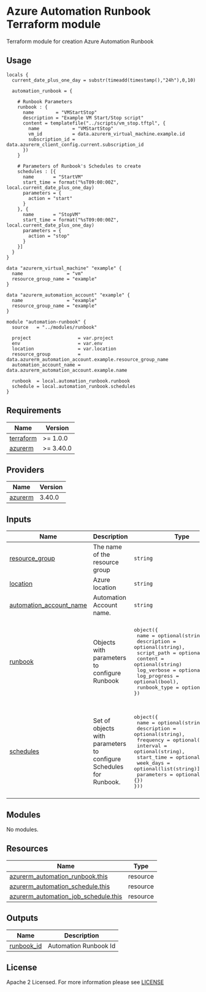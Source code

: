 # Azure Automation Runbook Terraform module
Terraform module for creation Azure Automation Runbook

## Usage

```hcl
locals {
  current_date_plus_one_day = substr(timeadd(timestamp(),"24h"),0,10)
  
  automation_runbook = {
    
    # Runbook Parameters
    runbook : {
      name        = "VMStartStop"
      description = "Example VM Start/Stop script"
      content = templatefile("../scripts/vm_stop.tftpl", {
        name            = "VMStartStop"
        vm_id           = data.azurerm_virtual_machine.example.id
        subscription_id = data.azurerm_client_config.current.subscription_id
      })
    }
    
    # Parameters of Runbook's Schedules to create
    schedules : [{
      name       = "StartVM"
      start_time = format("%sT09:00:00Z", local.current_date_plus_one_day)
      parameters = {
        action = "start"
      }
    }, {
      name       = "StopVM"
      start_time = format("%sT09:00:00Z", local.current_date_plus_one_day)
      parameters = {
        action = "stop"
      }
    }]
  }
}

data "azurerm_virtual_machine" "example" {
  name                = "vm"
  resource_group_name = "example"
}

data "azurerm_automation_account" "example" {
  name                = "example"
  resource_group_name = "example"
}

module "automation-runbook" {
  source   = "../modules/runbook"

  project                 = var.project
  env                     = var.env
  location                = var.location
  resource_group          = data.azurerm_automation_account.example.resource_group_name
  automation_account_name = data.azurerm_automation_account.example.name

  runbook  = local.automation_runbook.runbook
  schedule = local.automation_runbook.schedules
}
```
<!-- BEGIN_TF_DOCS -->
## Requirements

| Name                                                                         | Version   |
| ---------------------------------------------------------------------------- | --------- |
| <a name="requirement_terraform"></a> [terraform](#requirement\_terraform)    | >= 1.0.0  |
| <a name="requirement_azurerm"></a> [azurerm](#requirement\_azurerm)          | >= 3.40.0 |

## Providers

| Name                                                                   | Version |
| ---------------------------------------------------------------------- | ------- |
| <a name="provider_azurerm"></a> [azurerm](#provider\_azurerm)          | 3.40.0  |


## Inputs

| Name | Description | Type | Default | Required |
|------|-------------|------|---------|:--------:|
| <a name="input_resource_group"></a> [resource\_group](#input\_resource\_group)| The name of the resource group | `string` | n/a | yes |
| <a name="input_location"></a> [location](#input\_location)| Azure location | `string` | n/a | yes |
| <a name="input_automation_account_name"></a> [automation\_account\_name](#input\_automation\_account\_name)| Automation Account name. | `string` | n/a | yes |
| <a name="input_runbook"></a> [runbook](#input\_runbook)| Objects with parameters to configure Runbook |<pre>object({<br>  name         = optional(string),<br>  description  = optional(string),<br>  script_path  = optional(string),<br>  content      = optional(string)<br>  log_verbose  = optional(bool),<br>  log_progress = optional(bool),<br>  runbook_type = optional(string)<br>})</pre> | <pre>({<br>  name         = optional(string),<br>  description  = optional(string),<br>  script_path  = optional(string),<br>  content      = optional(string)<br>  log_verbose  = optional(bool, true),<br>  log_progress = optional(bool, true),<br>  runbook_type = optional(string, "PowerShellWorkflow")<br>})</pre> | no |
| <a name="input_schedules"></a> [schedules](#input\_schedules)| Set of objects with parameters to configure Schedules for Runbook. | <pre>object({<br>  name        = optional(string),<br>  description = optional(string),<br>  frequency   = optional(string),<br>  interval    = optional(string),<br>  start_time  = optional(string),<br>  week_days   = optional(list(string)])<br>  parameters  = optional(any, {})<br>}))</pre> | <pre>object({<br>  name        = optional(string),<br>  description = optional(string),<br>  frequency   = optional(string, "Week"),<br>  interval    = optional(string, "1"),<br>  start_time  = optional(string, null),<br>  week_days   = optional(list(string), ["Monday", "Tuesday", "Wednesday", "Thursday", "Friday"])<br>  parameters  = optional(any, {})<br>}))</pre> | no |
                                                                                                                                                                                                                                                                                                       
## Modules

No modules.

## Resources

| Name                                                                                                                                                                | Type     |
| ------------------------------------------------------------------------------------------------------------------------------------------------------------------- | -------- |
| [azurerm_automation_runbook.this](https://registry.terraform.io/providers/hashicorp/azurerm/latest/docs/resources/automation_runbook)                               | resource |
| [azurerm_automation_schedule.this](https://registry.terraform.io/providers/hashicorp/azurerm/latest/docs/resources/automation_schedule)                             | resource |
| [azurerm_automation_job_schedule.this](https://registry.terraform.io/providers/hashicorp/azurerm/latest/docs/resources/automation_job_schedule)                     | resource |


## Outputs

| Name                                                                                                                          | Description                                          |
| ----------------------------------------------------------------------------------------------------------------------------- | ---------------------------------------------------- |
| <a name="output_runbook_id"></a> [runbook\_id](#output\_runbook\_id) | Automation Runbook Id |
<!-- END_TF_DOCS -->

## License

Apache 2 Licensed. For more information please see [LICENSE](https://github.com/data-platform-hq/terraform-azurerm-automation-runbook/blob/main/LICENSE)
